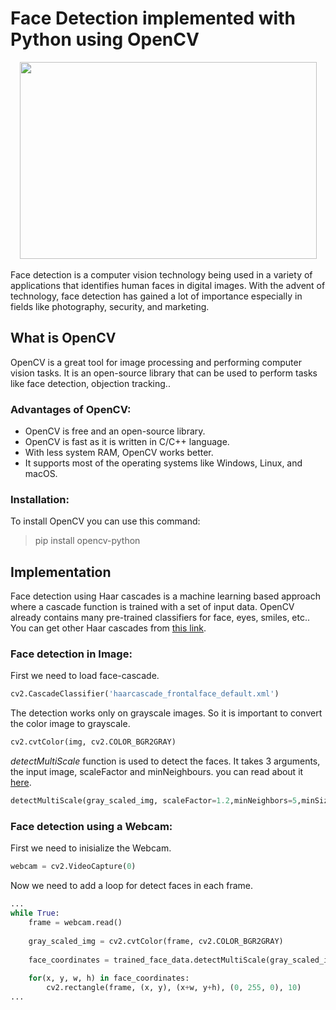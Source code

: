 # Face Detection implemented with Python using OpenCV

<div align="center">
<img src="https://user-images.githubusercontent.com/86023602/150994252-60f55767-54f5-402a-99ca-84659089639b.png" width="475" height="315" />
</div><br/>
Face detection is a computer vision technology being used in a variety of applications that identifies human faces in digital images. With the advent of technology, face detection has gained a lot of importance especially in fields like photography, security, and marketing.

## What is OpenCV
OpenCV is a great tool for image processing and performing computer vision tasks. It is an open-source library that can be used to perform tasks like face detection, objection tracking..

### Advantages of OpenCV:
- OpenCV is free and an open-source library.
- OpenCV is fast as it is written in C/C++ language.
-  With less system RAM, OpenCV works better.
- It supports most of the operating systems like Windows, Linux, and macOS.

### Installation:
To install OpenCV you can use this command:
>pip install opencv-python

## Implementation
Face detection using Haar cascades is a machine learning based approach where a cascade function is trained with a set of input data. OpenCV already contains many pre-trained classifiers for face, eyes, smiles, etc..  
You can get other Haar cascades from [this link](https://github.com/opencv/opencv/tree/master/data/haarcascades "this link").

### Face detection in Image:
First we need to load face-cascade.
```python
cv2.CascadeClassifier('haarcascade_frontalface_default.xml')
```
The detection works only on grayscale images. So it is important to convert the color image to grayscale.
```python
cv2.cvtColor(img, cv2.COLOR_BGR2GRAY)
```
*detectMultiScale* function is used to detect the faces. It takes 3 arguments, the input image, scaleFactor and minNeighbours. you can read about it [here](https://www.bogotobogo.com/python/OpenCV_Python/python_opencv3_Image_Object_Detection_Face_Detection_Haar_Cascade_Classifiers.php "here").

```python
detectMultiScale(gray_scaled_img, scaleFactor=1.2,minNeighbors=5,minSize=(20,20))
```

### Face detection using a Webcam:
First we need to inisialize the Webcam.
```python
webcam = cv2.VideoCapture(0)
```
Now we need to add a loop for detect faces in each frame.
```python
...
while True:
    frame = webcam.read()
	
    gray_scaled_img = cv2.cvtColor(frame, cv2.COLOR_BGR2GRAY)
	
    face_coordinates = trained_face_data.detectMultiScale(gray_scaled_img, scaleFactor=1.2,minNeighbors=5,minSize=(20,20))
	
    for(x, y, w, h) in face_coordinates:
        cv2.rectangle(frame, (x, y), (x+w, y+h), (0, 255, 0), 10)
...
```
